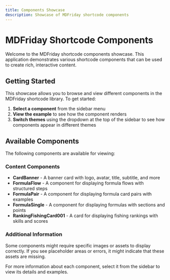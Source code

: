 ```yaml
---
title: Components Showcase
description: Showcase of MDFriday shortcode components
---
```


# MDFriday Shortcode Components

Welcome to the MDFriday shortcode components showcase. This application demonstrates various shortcode components that can be used to create rich, interactive content.

## Getting Started

This showcase allows you to browse and view different components in the MDFriday shortcode library. To get started:

1. **Select a component** from the sidebar menu
2. **View the example** to see how the component renders
3. **Switch themes** using the dropdown at the top of the sidebar to see how components appear in different themes

## Available Components

The following components are available for viewing:

### Content Components

- **CardBanner** - A banner card with logo, avatar, title, subtitle, and more
- **FormulaFlow** - A component for displaying formula flows with structured steps
- **FormulaPair** - A component for displaying formula card pairs with examples
- **FormulaSingle** - A component for displaying formulas with sections and points
- **RankingFishingCard001** - A card for displaying fishing rankings with skills and scores

### Additional Information

Some components might require specific images or assets to display correctly. If you see placeholder areas or errors, it might indicate that these assets are missing.

For more information about each component, select it from the sidebar to view its details and examples. 